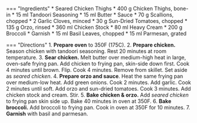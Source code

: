 === "Ingredients"
    * Seared Chicken Thighs
        * 400 g Chicken Thighs, bone-in
        * 15 ml Tandoori Seasoning
        * 15 ml Butter
    * Sauce
        * 70 g Scallions, chopped
        * 2 Garlic Cloves, minced
        * 30 g Sun-Dried Tomatoes, chopped
        * 135 g Orzo, rinsed
        * 360 ml Chicken Stock
        * 80 ml Heavy Cream
    * 200 g Broccoli
    * Garnish
        * 15 ml Basil Leaves, chopped
        * 15 ml Parmesan, grated

=== "Directions"
    1. **Prepare oven** to 350F (175C).
    2. **Prepare chicken.** Season chicken with tandoori seasoning. Rest 20 minutes at room temperature.
    3. **Sear chicken.** Melt butter over medium-high heat in large, oven-safe frying pan. Add chicken to frying pan, skin-side down first. Cook 4 minutes until brown. Flip. Cook 4 minutes. Remove from skillet. Set aside as *seared chicken*.
    4. **Prepare orzo and sauce**. Heat the same frying pan over medium-low heat. Add green onions. Cook 2 minutes. Add garlic. Cook 2 minutes until soft. Add orzo and sun-dried tomatoes. Cook 3 minutes. Add chicken stock and cream. Stir.
    5. **Bake chicken & orzo.** Add *seared chicken* to frying pan skin side up. Bake 40 minutes in oven at 350F.
    6. **Bake broccoli.** Add broccoli to frying pan. Cook in oven at 350F for 10 minutes.
    7. **Garnish** with basil and parmesan.

[^1]:
    ["One Pan Creamy Italian Orzo & Chicken."](https://www.reddit.com/r/GifRecipes/comments/95wr6x) *Reddit.* 2018. Accessed 2020.
